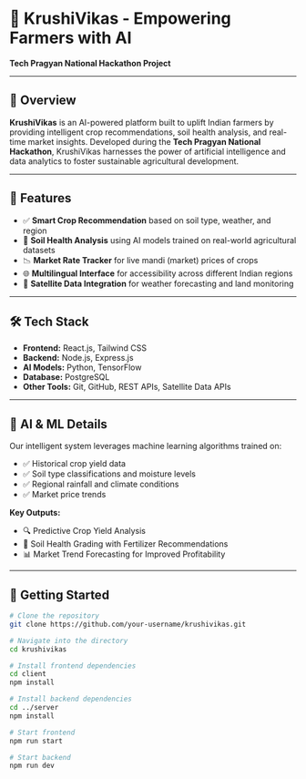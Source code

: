 # 🌾 KrushiVikas - Empowering Farmers with AI

**Tech Pragyan National Hackathon Project**

---

## 📌 Overview

**KrushiVikas** is an AI-powered platform built to uplift Indian farmers by providing intelligent crop recommendations, soil health analysis, and real-time market insights. Developed during the **Tech Pragyan National Hackathon**, KrushiVikas harnesses the power of artificial intelligence and data analytics to foster sustainable agricultural development.

---

## 🚀 Features

- ✅ **Smart Crop Recommendation** based on soil type, weather, and region  
- 🌱 **Soil Health Analysis** using AI models trained on real-world agricultural datasets  
- 📉 **Market Rate Tracker** for live mandi (market) prices of crops  
- 🌐 **Multilingual Interface** for accessibility across different Indian regions  
- 📡 **Satellite Data Integration** for weather forecasting and land monitoring  

---

## 🛠️ Tech Stack

- **Frontend:** React.js, Tailwind CSS  
- **Backend:** Node.js, Express.js  
- **AI Models:** Python, TensorFlow  
- **Database:** PostgreSQL  
- **Other Tools:** Git, GitHub, REST APIs, Satellite Data APIs  

---

## 🧠 AI & ML Details

Our intelligent system leverages machine learning algorithms trained on:

- ✅ Historical crop yield data  
- ✅ Soil type classifications and moisture levels  
- ✅ Regional rainfall and climate conditions  
- ✅ Market price trends  

**Key Outputs:**

- 🔍 Predictive Crop Yield Analysis  
- 🌾 Soil Health Grading with Fertilizer Recommendations  
- 📊 Market Trend Forecasting for Improved Profitability  

---

## 📂 Getting Started

```bash
# Clone the repository
git clone https://github.com/your-username/krushivikas.git

# Navigate into the directory
cd krushivikas

# Install frontend dependencies
cd client
npm install

# Install backend dependencies
cd ../server
npm install

# Start frontend
npm run start

# Start backend
npm run dev
